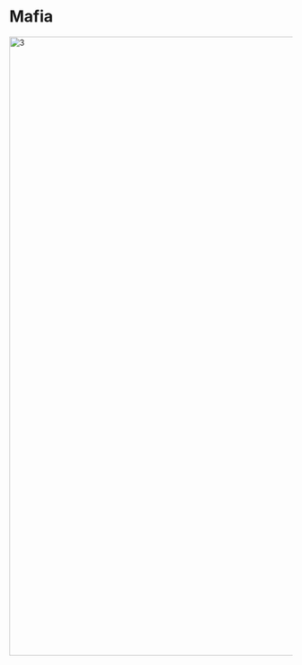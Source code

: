 # Mafia
<img width="1102" alt="3" src="https://user-images.githubusercontent.com/95241900/189524455-cd8bbf99-3e64-4ee0-b812-d8601845bb00.png">
